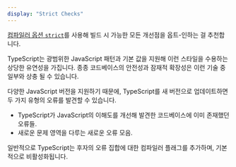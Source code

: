 ```yaml
---
display: "Strict Checks"
---
```


[컴파일러 옵션 `strict`](#strict)를 사용해 빌드 시 가능한 모든 개선점을 옵트-인하는 걸 추천합니다.

TypeScript는 광범위한 JavaScript 패턴과 기본 값을 지원해 이런 스타일을 수용하는 상당한 유연성을 가집니다.
종종 코드베이스의 안전성과 잠재적 확장성은 이런 기술 중 일부와 상충 될 수 있습니다.

다양한 JavaScript 버전을 지원하기 때문에, TypeScript를 새 버전으로 업데이트하면 두 가지 유형의 오류를 발견할 수 있습니다.

- TypeScript가 JavaScript의 이해도를 개선해 발견한 코드베이스에 이미 존재했던 오류들.
- 새로운 문제 영역을 다루는 새로운 오류 모음.

일반적으로 TypeScript는 후자의 오류 집합에 대한 컴파일러 플래그를 추가하며, 기본적으로 비활성화됩니다.
